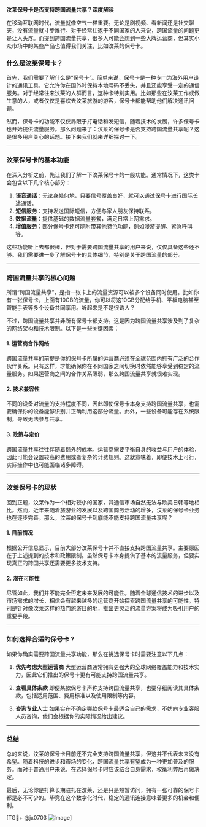 **汶莱保号卡是否支持跨国流量共享？深度解读**

在移动互联网时代，流量就像空气一样重要。无论是刷视频、看新闻还是社交聊天，没有流量就寸步难行。对于经常往返于不同国家的人来说，跨国流量的问题更是让人头疼。而提到跨国流量共享，很多人可能会想到一些大牌运营商，但其实小众市场中的某些产品也值得我们关注，比如汶莱的保号卡。

### 什么是汶莱保号卡？

首先，我们需要了解什么是“保号卡”。简单来说，保号卡是一种专门为海外用户设计的通讯工具，它允许你在国外时保持本地号码不丢失，并且还能享受一定的通信服务。对于经常往来汶莱的人群而言，这种卡特别实用。比如那些在汶莱工作或做生意的人，或者仅仅是喜欢去汶莱旅游的游客，保号卡都能帮助他们解决通讯问题。

然而，保号卡的功能不仅仅局限于打电话和发短信，随着技术的发展，许多保号卡也开始提供流量服务。那么问题来了：汶莱的保号卡是否支持跨国流量共享呢？这是很多用户关心的话题。接下来我们就来详细探讨一下。

---

### 汶莱保号卡的基本功能

在深入分析之前，先让我们了解一下汶莱保号卡的一般功能。通常情况下，这类卡会包含以下几个核心部分：

1. **语音通话**：无论身处何地，只要信号覆盖良好，就可以通过保号卡进行国际长途通话。
2. **短信服务**：支持发送国际短信，方便与家人朋友保持联系。
3. **数据流量**：提供基础的数据流量套餐，满足日常上网需求。
4. **增值服务**：部分保号卡还可能附带其他特色功能，例如漫游提醒、紧急呼叫等。

这些功能听上去都很棒，但对于需要跨国流量共享的用户来说，仅仅具备这些还不够。我们需要进一步了解保号卡的具体细节，特别是关于跨国流量的部分。

---

### 跨国流量共享的核心问题

所谓“跨国流量共享”，是指一张卡上的流量资源可以被多个设备同时使用。比如你有一张保号卡，上面有10GB的流量，你可以将这10GB分配给手机、平板电脑甚至智能手表等多个设备共同享用。听起来是不是很诱人？

不过，跨国流量共享并非所有保号卡都支持。这是因为跨国流量共享涉及到了复杂的网络架构和技术限制。以下是一些关键因素：

#### 1. **运营商合作网络**
跨国流量共享的前提是你的保号卡所属的运营商必须在全球范围内拥有广泛的合作伙伴关系。只有这样，才能确保你在不同国家之间切换时依然能够享受到稳定的流量服务。如果运营商之间的合作关系薄弱，那么跨国流量共享就很难实现。

#### 2. **技术兼容性**
不同的设备对流量的支持程度不同，因此即使保号卡本身支持跨国流量共享，也需要确保你的设备能够识别并正确利用这部分流量。此外，一些设备可能存在系统限制，导致无法参与共享。

#### 3. **政策与定价**
跨国流量共享往往伴随着额外的成本。运营商需要平衡自身的收益与用户的体验，因此可能会设置较高的费用或者复杂的计费规则。这就意味着，即便技术上可行，实际操作中也可能面临诸多障碍。

---

### 汶莱保号卡的现状

回到正题，汶莱作为一个相对较小的国家，其通信市场自然无法与欧美日韩等地相比。然而，近年来随着旅游业的发展以及跨国商务活动的增多，汶莱的保号卡业务也在逐步完善。那么，汶莱的保号卡到底能不能支持跨国流量共享呢？

#### 1. **目前情况**
根据公开信息显示，目前大部分汶莱保号卡并不直接支持跨国流量共享。主要原因在于上述提到的技术和政策限制。虽然保号卡本身提供了基本的流量服务，但要实现真正的跨国共享还需要更多技术支持。

#### 2. **潜在可能性**
尽管如此，我们并不能完全否定未来发展的可能性。随着全球通信技术的进步以及市场需求的增长，相信会有越来越多的运营商开始探索跨国流量共享的可能性。特别是针对像汶莱这样的热门旅游目的地，推出更灵活的流量方案将成为吸引用户的重要手段。

---

### 如何选择合适的保号卡？

如果你确实需要跨国流量共享功能，那么在挑选保号卡时需要注意以下几点：

1. **优先考虑大型运营商**
   大型运营商通常拥有更强大的全球网络覆盖能力和技术实力，因此它们推出的保号卡更有可能支持跨国流量共享。

2. **查看具体条款**
   即便某款保号卡声称支持跨国流量共享，也要仔细阅读其具体条款，包括适用范围、费用标准以及使用限制等内容。

3. **咨询专业人士**
   如果实在不确定哪款保号卡最适合自己的需求，不妨向专业客服人员咨询，他们会根据你的实际情况给出建议。

---

### 总结

总的来说，汶莱的保号卡目前还不完全支持跨国流量共享，但这并不代表未来没有希望。随着科技的进步和市场的变化，跨国流量共享有望成为一种更加普及的服务。而对于普通用户来说，在选择保号卡时应该结合自身需求，权衡利弊后再做决定。

最后，无论你是打算长期驻扎在汶莱，还是只是短暂访问，拥有一张可靠的保号卡都是必不可少的。毕竟在这个数字化时代，稳定的通讯连接意味着更多的机会和便利。

[TG💪+ @jx0703 ![Image](https://github.com/user-attachments/assets/dbca1d08-cadb-493c-b0ec-ad6f7a83f270)]